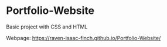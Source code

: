 # Portfolio-Website
Basic project with CSS and HTML

Webpage:
https://raven-isaac-finch.github.io/Portfolio-Website/
